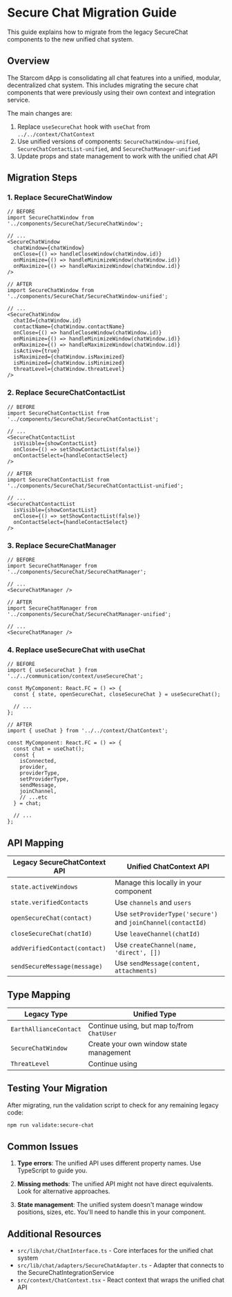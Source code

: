 # Secure Chat Migration Guide

This guide explains how to migrate from the legacy SecureChat components to the new unified chat system.

## Overview

The Starcom dApp is consolidating all chat features into a unified, modular, decentralized chat system. This includes migrating the secure chat components that were previously using their own context and integration service.

The main changes are:

1. Replace `useSecureChat` hook with `useChat` from `../../context/ChatContext`
2. Use unified versions of components: `SecureChatWindow-unified`, `SecureChatContactList-unified`, and `SecureChatManager-unified`
3. Update props and state management to work with the unified chat API

## Migration Steps

### 1. Replace SecureChatWindow

```tsx
// BEFORE
import SecureChatWindow from '../components/SecureChat/SecureChatWindow';

// ...
<SecureChatWindow
  chatWindow={chatWindow}
  onClose={() => handleCloseWindow(chatWindow.id)}
  onMinimize={() => handleMinimizeWindow(chatWindow.id)}
  onMaximize={() => handleMaximizeWindow(chatWindow.id)}
/>

// AFTER
import SecureChatWindow from '../components/SecureChat/SecureChatWindow-unified';

// ...
<SecureChatWindow
  chatId={chatWindow.id}
  contactName={chatWindow.contactName}
  onClose={() => handleCloseWindow(chatWindow.id)}
  onMinimize={() => handleMinimizeWindow(chatWindow.id)}
  onMaximize={() => handleMaximizeWindow(chatWindow.id)}
  isActive={true}
  isMaximized={chatWindow.isMaximized}
  isMinimized={chatWindow.isMinimized}
  threatLevel={chatWindow.threatLevel}
/>
```

### 2. Replace SecureChatContactList

```tsx
// BEFORE
import SecureChatContactList from '../components/SecureChat/SecureChatContactList';

// ...
<SecureChatContactList
  isVisible={showContactList}
  onClose={() => setShowContactList(false)}
  onContactSelect={handleContactSelect}
/>

// AFTER
import SecureChatContactList from '../components/SecureChat/SecureChatContactList-unified';

// ...
<SecureChatContactList
  isVisible={showContactList}
  onClose={() => setShowContactList(false)}
  onContactSelect={handleContactSelect}
/>
```

### 3. Replace SecureChatManager

```tsx
// BEFORE
import SecureChatManager from '../components/SecureChat/SecureChatManager';

// ...
<SecureChatManager />

// AFTER
import SecureChatManager from '../components/SecureChat/SecureChatManager-unified';

// ...
<SecureChatManager />
```

### 4. Replace useSecureChat with useChat

```tsx
// BEFORE
import { useSecureChat } from '../../communication/context/useSecureChat';

const MyComponent: React.FC = () => {
  const { state, openSecureChat, closeSecureChat } = useSecureChat();
  
  // ...
};

// AFTER
import { useChat } from '../../context/ChatContext';

const MyComponent: React.FC = () => {
  const chat = useChat();
  const { 
    isConnected, 
    provider, 
    providerType, 
    setProviderType,
    sendMessage,
    joinChannel,
    // ...etc
  } = chat;
  
  // ...
};
```

## API Mapping

| Legacy SecureChatContext API | Unified ChatContext API |
|------------------------------|-------------------------|
| `state.activeWindows` | Manage this locally in your component |
| `state.verifiedContacts` | Use `channels` and `users` |
| `openSecureChat(contact)` | Use `setProviderType('secure')` and `joinChannel(contactId)` |
| `closeSecureChat(chatId)` | Use `leaveChannel(chatId)` |
| `addVerifiedContact(contact)` | Use `createChannel(name, 'direct', [])` |
| `sendSecureMessage(message)` | Use `sendMessage(content, attachments)` |

## Type Mapping

| Legacy Type | Unified Type |
|-------------|--------------|
| `EarthAllianceContact` | Continue using, but map to/from `ChatUser` |
| `SecureChatWindow` | Create your own window state management |
| `ThreatLevel` | Continue using |

## Testing Your Migration

After migrating, run the validation script to check for any remaining legacy code:

```bash
npm run validate:secure-chat
```

## Common Issues

1. **Type errors**: The unified API uses different property names. Use TypeScript to guide you.

2. **Missing methods**: The unified API might not have direct equivalents. Look for alternative approaches.

3. **State management**: The unified system doesn't manage window positions, sizes, etc. You'll need to handle this in your component.

## Additional Resources

- `src/lib/chat/ChatInterface.ts` - Core interfaces for the unified chat system
- `src/lib/chat/adapters/SecureChatAdapter.ts` - Adapter that connects to the SecureChatIntegrationService
- `src/context/ChatContext.tsx` - React context that wraps the unified chat API
